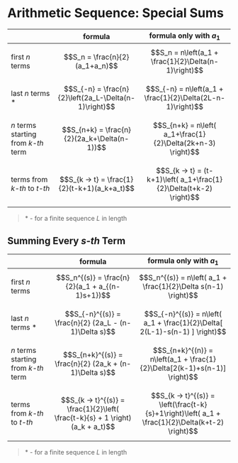 # Arithmetic Sequence: Special Sums

| | formula | formula only with $a_1$ |
|--|--|--|
| first $n$ terms | $$S_n = \frac{n}{2}(a_1+a_n)$$ | $$S_n = n\left(a_1 + \frac{1}{2}\Delta(n-1)\right)$$ |
| last $n$ terms * | $$S_{-n} = \frac{n}{2}\left(2a_L-\Delta(n-1)\right)$$ | $$S_{-n} = n\left(a_1 + \frac{1}{2}\Delta(2L-n-1)\right)$$ |
| $n$ terms starting from _k-th_ term | $$S_{n+k} = \frac{n}{2}(2a_k+\Delta(n-1))$$ | $$S_{n+k} = n\left( a_1+\frac{1}{2}\Delta(2k+n-3) \right)$$ |
| terms from _k-th_ to _t-th_ | $$S_{k → t} = \frac{1}{2}(t-k+1)(a_k+a_t)$$ | $$S_{k → t} = (t-k+1)\left( a_1+\frac{1}{2}\Delta(t+k-2) \right)$$ |

> \* - for a finite sequence $L$ in length

## Summing Every _s-th_ Term
| | formula | formula only with $a_1$ |
|--|--|--|
| first $n$ terms | $$S_n^{(s)} = \frac{n}{2}(a_1 + a_{(n-1)s+1})$$ | $$S_n^{(s)} = n\left( a_1 + \frac{1}{2}\Delta s(n-1) \right)$$ |
| last $n$ terms * | $$S_{-n}^{(s)} = \frac{n}{2} (2a_L - (n-1)\Delta s)$$ | $$S_{-n}^{(s)} = n\left( a_1 + \frac{1}{2}\Delta[ 2(L-1)-s(n-1) ] \right)$$ |
| $n$ terms starting from _k-th_ term | $$S_{n+k}^{(s)} = \frac{n}{2} (2a_k + (n-1)\Delta s)$$ | $$S_{n+k}^{(n)} = n\left(a_1 + \frac{1}{2}\Delta[2(k-1)+s(n-1)] \right)$$ |
| terms from _k-th_ to _t-th_ | $$S_{k → t}^{(s)} = \frac{1}{2}\left( \frac{t-k}{s} + 1 \right)(a_k + a_t)$$ | $$S_{k → t}^{(s)} = \left(\frac{t-k}{s}+1\right)\left( a_1 + \frac{1}{2}\Delta(k+t-2) \right)$$ |

> \* - for a finite sequence $L$ in length


